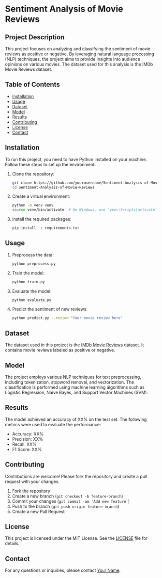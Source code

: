 # Sentiment Analysis of Movie Reviews

## Project Description

This project focuses on analyzing and classifying the sentiment of movie reviews as positive or negative. By leveraging natural language processing (NLP) techniques, the project aims to provide insights into audience opinions on various movies. The dataset used for this analysis is the IMDb Movie Reviews dataset.

## Table of Contents

- [Installation](#installation)
- [Usage](#usage)
- [Dataset](#dataset)
- [Model](#model)
- [Results](#results)
- [Contributing](#contributing)
- [License](#license)
- [Contact](#contact)

## Installation

To run this project, you need to have Python installed on your machine. Follow these steps to set up the environment:

1. Clone the repository:
    ```bash
    git clone https://github.com/yourusername/Sentiment-Analysis-of-Movie-Reviews.git
    cd Sentiment-Analysis-of-Movie-Reviews
    ```

2. Create a virtual environment:
    ```bash
    python -m venv venv
    source venv/bin/activate  # On Windows, use `venv\Scripts\activate`
    ```

3. Install the required packages:
    ```bash
    pip install -r requirements.txt
    ```

## Usage

1. Preprocess the data:
    ```bash
    python preprocess.py
    ```

2. Train the model:
    ```bash
    python train.py
    ```

3. Evaluate the model:
    ```bash
    python evaluate.py
    ```

4. Predict the sentiment of new reviews:
    ```bash
    python predict.py --review "Your movie review here"
    ```

## Dataset

The dataset used in this project is the [IMDb Movie Reviews](https://www.kaggle.com/c/word2vec-nlp-tutorial) dataset. It contains movie reviews labeled as positive or negative.

## Model

The project employs various NLP techniques for text preprocessing, including tokenization, stopword removal, and vectorization. The classification is performed using machine learning algorithms such as Logistic Regression, Naive Bayes, and Support Vector Machines (SVM).

## Results

The model achieved an accuracy of XX% on the test set. The following metrics were used to evaluate the performance:

- Accuracy: XX%
- Precision: XX%
- Recall: XX%
- F1 Score: XX%

## Contributing

Contributions are welcome! Please fork the repository and create a pull request with your changes.

1. Fork the repository
2. Create a new branch (`git checkout -b feature-branch`)
3. Commit your changes (`git commit -am 'Add new feature'`)
4. Push to the branch (`git push origin feature-branch`)
5. Create a new Pull Request

## License

This project is licensed under the MIT License. See the [LICENSE](LICENSE) file for details.

## Contact

For any questions or inquiries, please contact [Your Name](mailto:your.email@example.com).
